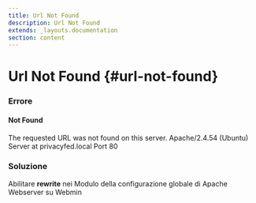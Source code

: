 ```yaml
---
title: Url Not Found
description: Url Not Found
extends: _layouts.documentation
section: content
---
```


# Url Not Found {#url-not-found}

###  Errore

#### Not Found
The requested URL was not found on this server.
Apache/2.4.54 (Ubuntu) Server at privacyfed.local Port 80


###  Soluzione

Abilitare **rewrite** nei Modulo della configurazione globale di Apache Webserver su Webmin
